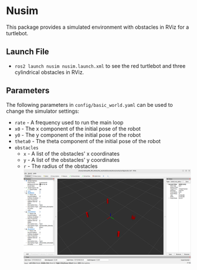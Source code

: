 # Nusim
This package provides a simulated environment with obstacles in RViz for a turtlebot.
## Launch File
* `ros2 launch nusim nusim.launch.xml` to see the red turtlebot and three cylindrical obstacles in RViz.
## Parameters
The following parameters in `config/basic_world.yaml` can be used to change the simulator settings:
* `rate` - A frequency used to run the main loop
* `x0` - The x component of the initial pose of the robot
* `y0` - The y component of the initial pose of the robot
* `theta0` - The theta component of the initial pose of the robot
* `obstacles`
    * `x` - A list of the obstacles' x coordinates
    * `y` - A list of the obstacles' y coordinates
    * `r` - The radius of the obstacles
![](images/nusim1.png)
